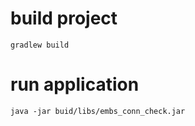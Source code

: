 # build project
```shell
gradlew build
```
# run application
```shell
java -jar buid/libs/embs_conn_check.jar
```
